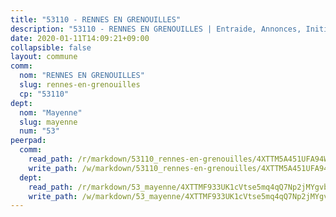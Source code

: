 ```yaml
---
title: "53110 - RENNES EN GRENOUILLES"
description: "53110 - RENNES EN GRENOUILLES | Entraide, Annonces, Initiatives"
date: 2020-01-11T14:09:21+09:00
collapsible: false
layout: commune
comm:
  nom: "RENNES EN GRENOUILLES"
  slug: rennes-en-grenouilles
  cp: "53110"
dept:
  nom: "Mayenne"
  slug: mayenne
  num: "53"
peerpad:
  comm:
    read_path: /r/markdown/53110_rennes-en-grenouilles/4XTTM5A451UFA94WjVQ4zKdsEc5miSnTLJtffhLSP2VU4JpLt
    write_path: /w/markdown/53110_rennes-en-grenouilles/4XTTM5A451UFA94WjVQ4zKdsEc5miSnTLJtffhLSP2VU4JpLt-K3TgUsmv8GscgEXQtVoo6CKPenPs8cYHafLjC89ysQzewzsNmvEPn1UVP8wj4JZAjQaLRrbgggdr6WYdZ7JqxZALx8Afip6yBdCNkXrpZDUjgEPwtEnfMq5vvBWFq9pkRfQ9KXkp
  dept:
    read_path: /r/markdown/53_mayenne/4XTTMF933UK1cVtse5mq4qQ7Np2jMYgvbp6qouY9MWyoeWY43
    write_path: /w/markdown/53_mayenne/4XTTMF933UK1cVtse5mq4qQ7Np2jMYgvbp6qouY9MWyoeWY43-K3TgUcgqTBNoSTxPqkZ94HV7ydPjBnvnBue9tEiK9jakhdXjxdo4Br4iK1oa2CDh4yEVWX1tFyjU9wvcKRuNLDocpAE5TJXkqSv2docSVtfLpqmkB6Zf1obqgGj7oAqY4ytCV5Es
---
```


